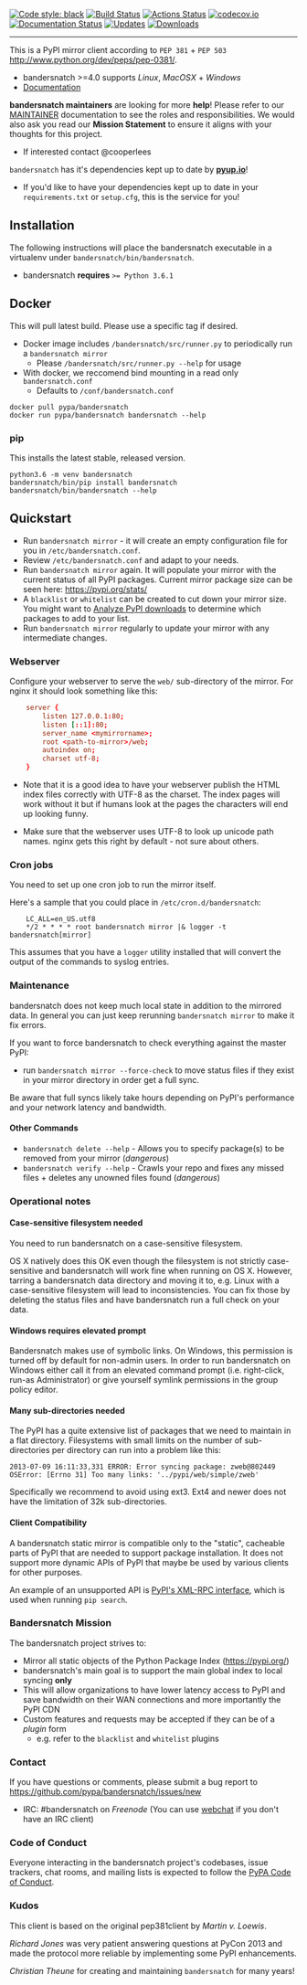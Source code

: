 [![Code style: black](https://img.shields.io/badge/code%20style-black-000000.svg)](https://github.com/ambv/black)
[![Build Status](https://travis-ci.org/pypa/bandersnatch.svg?branch=master)](https://travis-ci.org/pypa/bandersnatch)
[![Actions Status](https://github.com/pypa/bandersnatch/workflows/bandersnatch_ci/badge.svg)](https://github.com/pypa/bandersnatch/actions)
[![codecov.io](https://codecov.io/github/pypa/bandersnatch/coverage.svg?branch=master)](https://codecov.io/github/codecov/codecov-python)
[![Documentation Status](https://readthedocs.org/projects/bandersnatch/badge/?version=latest)](http://bandersnatch.readthedocs.io/en/latest/?badge=latest)
[![Updates](https://pyup.io/repos/github/pypa/bandersnatch/shield.svg)](https://pyup.io/repos/github/pypa/bandersnatch/)
[![Downloads](https://pepy.tech/badge/bandersnatch)](https://pepy.tech/project/bandersnatch)

----

This is a PyPI mirror client according to `PEP 381` + `PEP 503`
http://www.python.org/dev/peps/pep-0381/.

- bandersnatch >=4.0 supports *Linux*, *MacOSX* + *Windows*
- [Documentation](https://bandersnatch.readthedocs.io/en/latest/)

**bandersnatch maintainers** are looking for more **help**! Please refer to our
[MAINTAINER](https://github.com/pypa/bandersnatch/blob/master/MAINTAINERS.md)
documentation to see the roles and responsibilities. We would also
ask you read our **Mission Statement** to ensure it aligns with your thoughts for
this project.

- If interested contact @cooperlees

`bandersnatch` has it's dependencies kept up to date by **[pyup.io](https://pyup.io/)**!

- If you'd like to have your dependencies kept up to date in your `requirements.txt` or `setup.cfg`,
  this is the service for you!

## Installation

The following instructions will place the bandersnatch executable in a
virtualenv under `bandersnatch/bin/bandersnatch`.

- bandersnatch **requires** `>= Python 3.6.1`

## Docker

This will pull latest build. Please use a specific tag if desired.

- Docker image includes `/bandersnatch/src/runner.py` to periodically
  run a `bandersnatch mirror`
  - Please `/bandersnatch/src/runner.py --help` for usage
- With docker, we reccomend bind mounting in a read only `bandersnatch.conf`
  - Defaults to `/conf/bandersnatch.conf`

```shell
docker pull pypa/bandersnatch
docker run pypa/bandersnatch bandersnatch --help
```

### pip

This installs the latest stable, released version.

```shell
python3.6 -m venv bandersnatch
bandersnatch/bin/pip install bandersnatch
bandersnatch/bin/bandersnatch --help
```

## Quickstart

- Run ``bandersnatch mirror`` - it will create an empty configuration file
  for you in ``/etc/bandersnatch.conf``.
- Review ``/etc/bandersnatch.conf`` and adapt to your needs.
- Run ``bandersnatch mirror`` again. It will populate your mirror with the
  current status of all PyPI packages.
  Current mirror package size can be seen here: https://pypi.org/stats/
- A ``blacklist`` or ``whitelist`` can be created to cut down your mirror size.
  You might want to [Analyze PyPI downloads](https://packaging.python.org/guides/analyzing-pypi-package-downloads/)
  to determine which packages to add to your list.
- Run ``bandersnatch mirror`` regularly to update your mirror with any
  intermediate changes.

### Webserver

Configure your webserver to serve the ``web/`` sub-directory of the mirror.
For nginx it should look something like this:

```conf
    server {
        listen 127.0.0.1:80;
        listen [::1]:80;
        server_name <mymirrorname>;
        root <path-to-mirror>/web;
        autoindex on;
        charset utf-8;
    }
```

* Note that it is a good idea to have your webserver publish the HTML index
  files correctly with UTF-8 as the charset. The index pages will work without
  it but if humans look at the pages the characters will end up looking funny.

* Make sure that the webserver uses UTF-8 to look up unicode path names. nginx
  gets this right by default - not sure about others.


### Cron jobs

You need to set up one cron job to run the mirror itself.

Here's a sample that you could place in `/etc/cron.d/bandersnatch`:

```
    LC_ALL=en_US.utf8
    */2 * * * * root bandersnatch mirror |& logger -t bandersnatch[mirror]
```

This assumes that you have a ``logger`` utility installed that will convert the
output of the commands to syslog entries.


### Maintenance

bandersnatch does not keep much local state in addition to the mirrored data.
In general you can just keep rerunning `bandersnatch mirror` to make it fix
errors.

If you want to force bandersnatch to check everything against the master PyPI:

* run `bandersnatch mirror --force-check` to move status files if they exist in your mirror directory in order get a full sync.

Be aware that full syncs likely take hours depending on PyPI's performance and your network latency and bandwidth.

#### Other Commands

* `bandersnatch delete --help` - Allows you to specify package(s) to be removed from your mirror (*dangerous*)
* `bandersnatch verify --help` - Crawls your repo and fixes any missed files + deletes any unowned files found (*dangerous*)

### Operational notes

#### Case-sensitive filesystem needed

You need to run bandersnatch on a case-sensitive filesystem.

OS X natively does this OK even though the filesystem is not strictly
case-sensitive and bandersnatch will work fine when running on OS X. However,
tarring a bandersnatch data directory and moving it to, e.g. Linux with a
case-sensitive filesystem will lead to inconsistencies. You can fix those by
deleting the status files and have bandersnatch run a full check on your data.

#### Windows requires elevated prompt

Bandersnatch makes use of symbolic links. On Windows, this permission is turned off by default for non-admin users. In order to run bandersnatch on Windows either call it from an elevated command prompt (i.e. right-click, run-as Administrator) or give yourself symlink permissions in the group policy editor.

#### Many sub-directories needed

The PyPI has a quite extensive list of packages that we need to maintain in a
flat directory. Filesystems with small limits on the number of sub-directories
per directory can run into a problem like this:

    2013-07-09 16:11:33,331 ERROR: Error syncing package: zweb@802449
    OSError: [Errno 31] Too many links: '../pypi/web/simple/zweb'

Specifically we recommend to avoid using ext3. Ext4 and newer does not have the
limitation of 32k sub-directories.

#### Client Compatibility

A bandersnatch static mirror is compatible only to the "static",  cacheable
parts of PyPI that are needed to support package installation. It does not
support more dynamic APIs of PyPI that maybe be used by various clients for
other purposes.

An example of an unsupported API is [PyPI's XML-RPC interface](https://warehouse.readthedocs.io/api-reference/xml-rpc/), which is used when running `pip search`.

### Bandersnatch Mission
The bandersnatch project strives to:
- Mirror all static objects of the Python Package Index (https://pypi.org/)
- bandersnatch's main goal is to support the main global index to local syncing **only**
- This will allow organizations to have lower latency access to PyPI and
  save bandwidth on their WAN connections and more importantly the PyPI CDN
- Custom features and requests may be accepted if they can be of a *plugin* form
  - e.g. refer to the `blacklist` and `whitelist` plugins

### Contact

If you have questions or comments, please submit a bug report to
https://github.com/pypa/bandersnatch/issues/new
- IRC: #bandersnatch on *Freenode* (You can use [webchat](https://webchat.freenode.net/?channels=%23bandersnatch) if you don't have an IRC client)

### Code of Conduct

Everyone interacting in the bandersnatch project's codebases, issue trackers,
chat rooms, and mailing lists is expected to follow the
[PyPA Code of Conduct](https://www.pypa.io/en/latest/code-of-conduct/).

### Kudos

This client is based on the original pep381client by *Martin v. Loewis*.

*Richard Jones* was very patient answering questions at PyCon 2013 and made the
protocol more reliable by implementing some PyPI enhancements.

*Christian Theune* for creating and maintaining `bandersnatch` for many years!
